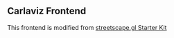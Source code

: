 ## Carlaviz Frontend

This frontend is modified from [streetscape.gl Starter Kit](https://github.com/uber/streetscape.gl/tree/master/examples/get-started)
